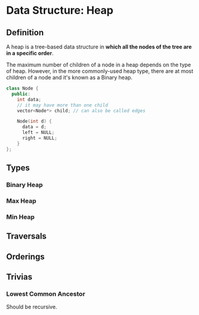 # Data Structure: Heap

## Definition

A heap is a tree-based data structure in **which all the nodes of the tree are in a specific order**.

The maximum number of children of a node in a heap depends on the type of heap. However, in the more commonly-used heap type, there are at most children of a node and it's known as a Binary heap.

```cpp
class Node {
  public:
    int data;
    // it may have more than one child
    vector<Node*> child; // can also be called edges

    Node(int d) {
      data = d;
      left = NULL;
      right = NULL;
    }
};
```

## Types

### Binary Heap

### Max Heap

### Min Heap

## Traversals

## Orderings


## Trivias

### Lowest Common Ancestor

Should be recursive.
